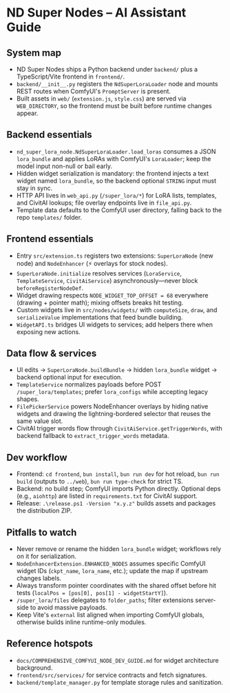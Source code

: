 # ND Super Nodes – AI Assistant Guide

## System map
- ND Super Nodes ships a Python backend under `backend/` plus a TypeScript/Vite frontend in `frontend/`.
- `backend/__init__.py` registers the `NdSuperLoraLoader` node and mounts REST routes when ComfyUI's `PromptServer` is present.
- Built assets in `web/` (`extension.js`, `style.css`) are served via `WEB_DIRECTORY`, so the frontend must be built before runtime changes appear.

## Backend essentials
- `nd_super_lora_node.NdSuperLoraLoader.load_loras` consumes a JSON `lora_bundle` and applies LoRAs with ComfyUI's `LoraLoader`; keep the model input non-null or bail early.
- Hidden widget serialization is mandatory: the frontend injects a text widget named `lora_bundle`, so the backend optional `STRING` input must stay in sync.
- HTTP API lives in `web_api.py` (`/super_lora/*`) for LoRA lists, templates, and CivitAI lookups; file overlay endpoints live in `file_api.py`.
- Template data defaults to the ComfyUI user directory, falling back to the repo `templates/` folder.

## Frontend essentials
- Entry `src/extension.ts` registers two extensions: `SuperLoraNode` (new node) and `NodeEnhancer` (⚡ overlays for stock nodes).
- `SuperLoraNode.initialize` resolves services (`LoraService`, `TemplateService`, `CivitAiService`) asynchronously—never block `beforeRegisterNodeDef`.
- Widget drawing respects `NODE_WIDGET_TOP_OFFSET = 68` everywhere (drawing + pointer math); mixing offsets breaks hit testing.
- Custom widgets live in `src/nodes/widgets/` with `computeSize`, `draw`, and `serializeValue` implementations that feed bundle building.
- `WidgetAPI.ts` bridges UI widgets to services; add helpers there when exposing new actions.

## Data flow & services
- UI edits → `SuperLoraNode.buildBundle` → hidden `lora_bundle` widget → backend optional input for execution.
- `TemplateService` normalizes payloads before POST `/super_lora/templates`; prefer `lora_configs` while accepting legacy shapes.
- `FilePickerService` powers NodeEnhancer overlays by hiding native widgets and drawing the lightning-bordered selector that reuses the same value slot.
- CivitAI trigger words flow through `CivitAiService.getTriggerWords`, with backend fallback to `extract_trigger_words` metadata.

## Dev workflow
- Frontend: `cd frontend`, `bun install`, `bun run dev` for hot reload, `bun run build` (outputs to `../web`), `bun run type-check` for strict TS.
- Backend: no build step; ComfyUI imports Python directly. Optional deps (e.g., `aiohttp`) are listed in `requirements.txt` for CivitAI support.
- Release: `.\release.ps1 -Version "x.y.z"` builds assets and packages the distribution ZIP.

## Pitfalls to watch
- Never remove or rename the hidden `lora_bundle` widget; workflows rely on it for serialization.
- `NodeEnhancerExtension.ENHANCED_NODES` assumes specific ComfyUI widget IDs (`ckpt_name`, `lora_name`, etc.); update the map if upstream changes labels.
- Always transform pointer coordinates with the shared offset before hit tests (`localPos = [pos[0], pos[1] - widgetStartY]`).
- `/super_lora/files` delegates to `folder_paths`; filter extensions server-side to avoid massive payloads.
- Keep Vite's `external` list aligned when importing ComfyUI globals, otherwise builds inline runtime-only modules.

## Reference hotspots
- `docs/COMPREHENSIVE_COMFYUI_NODE_DEV_GUIDE.md` for widget architecture background.
- `frontend/src/services/` for service contracts and fetch signatures.
- `backend/template_manager.py` for template storage rules and sanitization.
